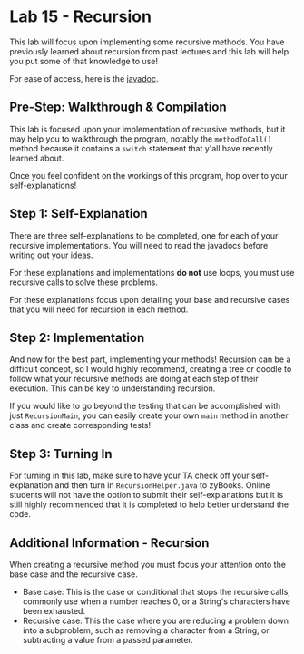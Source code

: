 # Lab 15 - Recursion
This lab will focus upon implementing some recursive methods. You have previously learned about recursion from past lectures and this lab will help you put some of that knowledge to use!

For ease of access, here is the [javadoc](https://csu-compsci-cs163-4.github.io/Lab15Recursion/package-summary.html).

## Pre-Step: Walkthrough & Compilation
This lab is focused upon your implementation of recursive methods, but it may help you to walkthrough the program, notably the `methodToCall()` method because it contains a `switch` statement that y'all have recently learned about.

Once you feel confident on the workings of this program, hop over to your self-explanations!

## Step 1: Self-Explanation
There are three self-explanations to be completed, one for each of your recursive implementations. You will need to read the javadocs before writing out your ideas.

For these explanations and implementations **do not** use loops, you must use recursive calls to solve these problems.

For these explanations focus upon detailing your base and recursive cases that you will need for recursion in each method.

## Step 2: Implementation
And now for the best part, implementing your methods! Recursion can be a difficult concept, so I would highly recommend, creating a tree or doodle to follow what your recursive methods are doing at each step of their execution. This can be key to understanding recursion.

If you would like to go beyond the testing that can be accomplished with just `RecursionMain`, you can easily create your own `main` method in another class and create corresponding tests!

## Step 3: Turning In
For turning in this lab, make sure to have your TA check off your self-explanation and then turn in `RecursionHelper.java` to zyBooks. Online students will not have the option to submit their self-explanations but it is still highly recommended that it is completed to help better understand the code.

## Additional Information - Recursion
When creating a recursive method you must focus your attention onto the base case and the recursive case.
<ul>
  <li>Base case: This is the case or conditional that stops the recursive calls, commonly use when a number reaches 0, or a String's characters have been exhausted.</li>  
  <li>Recursive case: This the case where you are reducing a problem down into a subproblem, such as removing a character from a String, or subtracting a value from a passed parameter.</li>
</ul>
